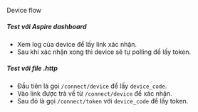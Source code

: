Device flow
##### Test với Aspire dashboard
- Xem log của device để lấy link xác nhận.
- Sau khi xác nhận xong thì device sẽ tự polling để lấy token.

##### Test với file .http
- Đầu tiên là gọi `/connect/device` để lấy `device_code`.
- Vào link được trả về từ `/connect/device` để xác nhận.
- Sau đó là gọi `/connect/token` với `device_code` để lấy token.